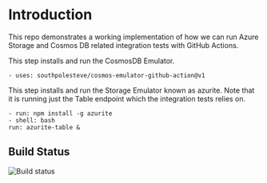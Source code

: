 # Introduction
This repo demonstrates a working implementation of how we can run Azure Storage and Cosmos DB related integration tests with GitHub Actions.

This step installs and run the CosmosDB Emulator.
```
- uses: southpolesteve/cosmos-emulator-github-action@v1
```

This step installs and run the Storage Emulator known as azurite. Note that it is running just the Table endpoint which the integration tests relies on.
```
- run: npm install -g azurite
- shell: bash
run: azurite-table &
```

## Build Status
![Build status](https://github.com/seekdavidlee/az-integration-tests-with-storage-and-cosmosdb/actions/workflows/app.yml/badge.svg)